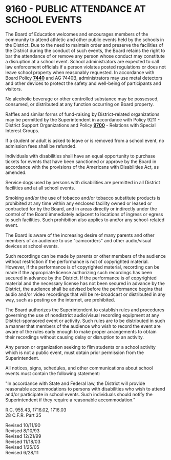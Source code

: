 9160 - PUBLIC ATTENDANCE AT SCHOOL EVENTS
=========================================

The Board of Education welcomes and encourages members of the community
to attend athletic and other public events held by the schools in the
District. Due to the need to maintain order and preserve the facilities
of the District during the conduct of such events, the Board retains the
right to bar the attendance of or remove any person whose conduct may
constitute a disruption at a school event. School administrators are
expected to call law enforcement officials if a person violates posted
regulations or does not leave school property when reasonably requested.
In accordance with Board Policy [**7440**](po7440.md) and AG 7440B,
administrators may use metal detectors and other devices to protect the
safety and well-being of participants and visitors.

No alcoholic beverage or other controlled substance may be possessed,
consumed, or distributed at any function occurring on Board property.

Raffles and similar forms of fund-raising by District-related
organizations may be permitted by the Superintendent in accordance with
Policy 9211 - District Support Organizations and Policy
[**9700**](po9700.md) - Relations with Special Interest Groups.

If a student or adult is asked to leave or is removed from a school
event, no admission fees shall be refunded.

Individuals with disabilities shall have an equal opportunity to
purchase tickets for events that have been sanctioned or approve by the
Board in accordance with the provisions of the Americans with
Disabilities Act, as amended.

Service dogs used by persons with disabilities are permitted in all
District facilities and at all school events.

Smoking and/or the use of tobacco and/or tobacco substitute products is
prohibited at any time within any enclosed facility owned or leased or
contracted for by the Board, and in areas directly or indirectly under
the control of the Board immediately adjacent to locations of ingress or
egress to such facilities. Such prohibition also applies to and/or any
school-related event.

The Board is aware of the increasing desire of many parents and other
members of an audience to use "camcorders" and other audio/visual
devices at school events.

Such recordings can be made by parents or other members of the audience
without restriction if the performance is not of copyrighted material.
However, if the performance is of copyrighted material, recording can be
made if the appropriate license authorizing such recordings has been
secured in advance by the District. If the performance is of copyrighted
material and the necessary license has not been secured in advance by
the District, the audience shall be advised before the performance
begins that audio and/or video recordings that will be re-broadcast or
distributed in any way, such as posting on the internet, are prohibited.

The Board authorizes the Superintendent to establish rules and
procedures governing the use of nondistrict audio/visual recording
equipment at any District-sponsored event or activity. Such rules are to
be distributed in such a manner that members of the audience who wish to
record the event are aware of the rules early enough to make proper
arrangements to obtain their recordings without causing delay or
disruption to an activity.

Any person or organization seeking to film students or a school activity
which is not a public event, must obtain prior permission from the
Superintendent.

All notices, signs, schedules, and other communications about school
events must contain the following statement:

"In accordance with State and Federal law, the District will provide
reasonable accommodations to persons with disabilities who wish to
attend and/or participate in school events. Such individuals should
notify the Superintendent if they require a reasonable accommodation."

R.C. 955.43, 1716.02, 1716.03\
 28 C.F.R. Part 35

Revised 10/11/90\
 Revised 8/10/93\
 Revised 12/21/99\
 Revised 11/18/03\
 Revised 1/25/05\
 Revised 6/28/11
